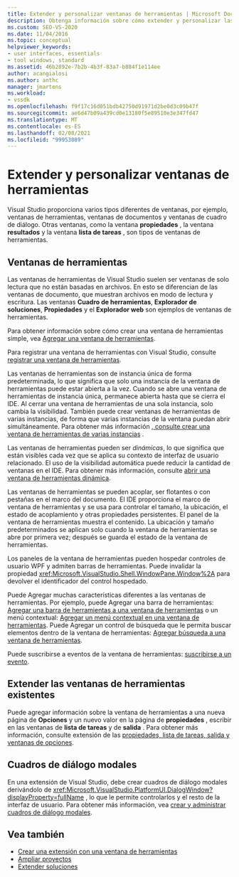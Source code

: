 ```yaml
---
title: Extender y personalizar ventanas de herramientas | Microsoft Docs
description: Obtenga información sobre cómo extender y personalizar las ventanas de herramientas que proporciona Visual Studio, incluidos los ventana Propiedades, la ventana de salida y la ventana de Lista de tareas.
ms.custom: SEO-VS-2020
ms.date: 11/04/2016
ms.topic: conceptual
helpviewer_keywords:
- user interfaces, essentials
- tool windows, standard
ms.assetid: 46b2892e-7b2b-4b3f-83a7-b884f1e114ee
author: acangialosi
ms.author: anthc
manager: jmartens
ms.workload:
- vssdk
ms.openlocfilehash: f9f17c16d051bdb42750d91971d2be0d3c09b47f
ms.sourcegitcommit: ae6d47b09a439cd0e13180f5e89510e3e347fd47
ms.translationtype: MT
ms.contentlocale: es-ES
ms.lasthandoff: 02/08/2021
ms.locfileid: "99953089"
---
```

# <a name="extend-and-customize-tool-windows"></a>Extender y personalizar ventanas de herramientas
Visual Studio proporciona varios tipos diferentes de ventanas, por ejemplo, ventanas de herramientas, ventanas de documentos y ventanas de cuadro de diálogo. Otras ventanas, como la ventana **propiedades** , la ventana **resultados** y la ventana **lista de tareas** , son tipos de ventanas de herramientas.

## <a name="tool-windows"></a>Ventanas de herramientas
 Las ventanas de herramientas de Visual Studio suelen ser ventanas de solo lectura que no están basadas en archivos. En esto se diferencian de las ventanas de documento, que muestran archivos en modo de lectura y escritura. Las ventanas **Cuadro de herramientas**, **Explorador de soluciones**, **Propiedades** y el **Explorador web** son ejemplos de ventanas de herramientas.

 Para obtener información sobre cómo crear una ventana de herramientas simple, vea [Agregar una ventana de herramientas](../extensibility/adding-a-tool-window.md).

 Para registrar una ventana de herramientas con Visual Studio, consulte [registrar una ventana de herramientas](../extensibility/registering-a-tool-window.md).

 Las ventanas de herramientas son de instancia única de forma predeterminada, lo que significa que solo una instancia de la ventana de herramientas puede estar abierta a la vez. Cuando se abre una ventana de herramientas de instancia única, permanece abierta hasta que se cierra el IDE. Al cerrar una ventana de herramientas de una sola instancia, solo cambia la visibilidad. También puede crear ventanas de herramientas de varias instancias, de forma que varias instancias de la ventana puedan abrir simultáneamente. Para obtener más información [, consulte crear una ventana de herramientas de varias instancias](../extensibility/creating-a-multi-instance-tool-window.md) .

 Las ventanas de herramientas pueden ser *dinámicas*, lo que significa que están visibles cada vez que se aplica su contexto de interfaz de usuario relacionado. El uso de la visibilidad automática puede reducir la cantidad de ventanas en el IDE. Para obtener más información, consulte [abrir una ventana de herramientas dinámica](../extensibility/opening-a-dynamic-tool-window.md).

 Las ventanas de herramientas se pueden acoplar, ser flotantes o con pestañas en el marco del documento. El IDE proporciona el marco de ventana de herramientas y se usa para controlar el tamaño, la ubicación, el estado de acoplamiento y otras propiedades persistentes. El panel de la ventana de herramientas muestra el contenido. La ubicación y tamaño predeterminados se aplican solo cuando la ventana de herramientas se abre por primera vez; después se guarda el estado de la ventana de herramientas.

 Los paneles de la ventana de herramientas pueden hospedar controles de usuario WPF y admiten barras de herramientas. Puede invalidar la propiedad <xref:Microsoft.VisualStudio.Shell.WindowPane.Window%2A> para devolver el identificador del control hospedado.

 Puede Agregar muchas características diferentes a las ventanas de herramientas. Por ejemplo, puede Agregar una barra de herramientas: [Agregar una barra de herramientas a una ventana de herramientas](../extensibility/adding-a-toolbar-to-a-tool-window.md) o un menú contextual: [Agregar un menú contextual en una ventana de herramientas](../extensibility/adding-a-shortcut-menu-in-a-tool-window.md). Puede Agregar un control de búsqueda que le permita buscar elementos dentro de la ventana de herramientas: [Agregar búsqueda a una ventana de herramientas](../extensibility/adding-search-to-a-tool-window.md).

 Puede suscribirse a eventos de la ventana de herramientas: [suscribirse a un evento](../extensibility/subscribing-to-an-event.md).

## <a name="extend-existing-tool-windows"></a>Extender las ventanas de herramientas existentes
 Puede agregar información sobre la ventana de herramientas a una nueva página de **Opciones** y un nuevo valor en la página de **propiedades** , escribir en las ventanas de **lista de tareas** y de **salida** . Para obtener más información, consulte extensión de las [propiedades, lista de tareas, salida y ventanas de opciones](../extensibility/extending-the-properties-task-list-output-and-options-windows.md).

## <a name="modal-dialog-boxes"></a>Cuadros de diálogo modales
 En una extensión de Visual Studio, debe crear cuadros de diálogo modales derivándolo de <xref:Microsoft.VisualStudio.PlatformUI.DialogWindow?displayProperty=fullName> , lo que le permite controlarlos y el resto de la interfaz de usuario. Para obtener más información, vea [crear y administrar cuadros de diálogo modales](../extensibility/creating-and-managing-modal-dialog-boxes.md).

## <a name="see-also"></a>Vea también
- [Crear una extensión con una ventana de herramientas](../extensibility/creating-an-extension-with-a-tool-window.md)
- [Ampliar proyectos](../extensibility/extending-projects.md)
- [Extender soluciones](../extensibility/extending-solutions.md)
